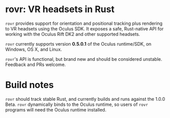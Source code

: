 # rovr: VR headsets in Rust

`rovr` provides support for orientation and positional tracking plus rendering to VR headsets using the Oculus SDK. It exposes a safe, Rust-native API for working with the Oculus Rift DK2 and other supported headsets.

`rovr` currently supports version **0.5.0.1** of the Oculus runtime/SDK, on Windows, OS X, and Linux.

`rovr`'s API is functional, but brand new and should be considered unstable. Feedback and PRs welcome.

# Build notes

`rovr` should track stable Rust, and currently builds and runs against the 1.0.0 Beta. `rovr` dynamically binds to the Oculus runtime, so users of `rovr` programs will need the Oculus runtime installed.

